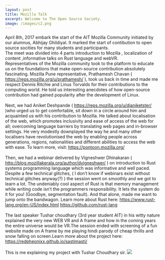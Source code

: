 ```yaml
---
layout: post
title: Mozilla Talk
excerpt: Welcome to The Open Source Society.
image: /images/c2.png
---
```

April 8th, 2017 embark the start of the AIT Mozilla Community initiated by our alumnus, Abhijay Ghildiyal.
It marked the start of contibution to open source socities for many students and participants.
<br>
The meet was divided into 4 parts introduction to Mozilla  , localization of content ,informative talks on Rust language and webVR.
<br>
Representatives of the Mozilla community took to the platform to educate us on the foundations that make open-source contribution absolutely fascinating. Mozilla Pune representative, Prathamesh Chavan ( https://reps.mozilla.org/u/prathamesh/ ), took us back in time and made me respect Dennis Ritchie and Linus Torvalds for their contributions to the computing world. He told us interesting anecdotes of how open-source contribution had gained popularity after the development of Linux.
<br><br>
Next, we had Aniket Deshpande ( https://reps.mozilla.org/u/djaniketster/ )who urged us to get comfortable, sit down in a circle around him and acquainted us with his contribution to Mozilla. He talked about localisation of the web, which promotes inclusivity and ease of access of the web for all; overcoming language barriers by translating web pages and in-browser settings. He very modestly downplayed the way he and many other localisers have revolutionised the web by enabling people across generations, regions, nationalities and different abilities to access the web with ease. To learn more, visit: https://pontoon.mozilla.org/
<br><br>
Then, we had a webinar delivered by Vigneshwer Dhinakaran ( http://blog.mozillakerala.org/author/dvigneshwer/ ) on introduction to Rust systems programming language which was informative and well paced.
Despite a few technical glitches, ( I don’t know if webinars exist without technical glitches anyway(?) ) the session went on smoothly and we got to learn a lot. The undeniably cool aspect of Rust is that memory management while writing code isn’t the programmers responsibility. It lets the system do it for you! (Goodbye, segmentation fault). And that alone, made me want to jump onto the bandwagon. Learn more about Rust here:
https://www.rust-lang.org/en-US/index.html
https://github.com/rust-lang
<br><br>
The last speaker Tushar choudhary (3rd year student AIT) in his witty nature explained the very new WEB VR and A frame and how in the coming years the entire universe would be VR.The session ended with screening of a fun website made on A frame by me playing hindi parody of cheap thrills and snow falling on screen.Learn more about the project here:
https://redpheonixx.github.io/sastimasti/
<br><br>
This is me explaining my project with Tushar Choudhary sir.
![](/images/c.jpg)
